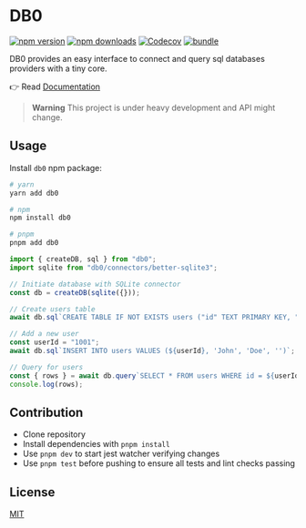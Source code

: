 # DB0

[![npm version][npm-version-src]][npm-version-href]
[![npm downloads][npm-downloads-src]][npm-downloads-href]
[![Codecov][codecov-src]][codecov-href]
[![bundle][bundle-src]][bundle-href]

<!-- [![License][license-src]][license-href] -->
<!--[![Github Actions][github-actions-src]][github-actions-href]-->

DB0 provides an easy interface to connect and query sql databases providers with a tiny core.

👉 Read [Documentation](https://db0.unjs.io)

> **Warning**
> This project is under heavy development and API might change.

## Usage

Install `db0` npm package:

```sh
# yarn
yarn add db0

# npm
npm install db0

# pnpm
pnpm add db0
```

```js
import { createDB, sql } from "db0";
import sqlite from "db0/connectors/better-sqlite3";

// Initiate database with SQLite connector
const db = createDB(sqlite({}));

// Create users table
await db.sql`CREATE TABLE IF NOT EXISTS users ("id" TEXT PRIMARY KEY, "firstName" TEXT, "lastName" TEXT, "email" TEXT)`;

// Add a new user
const userId = "1001";
await db.sql`INSERT INTO users VALUES (${userId}, 'John', 'Doe', '')`;

// Query for users
const { rows } = await db.query`SELECT * FROM users WHERE id = ${userId}`;
console.log(rows);
```

<!-- 👉 Check out the [the documentation](https://db0.unjs.io) for usage information. -->

## Contribution

- Clone repository
- Install dependencies with `pnpm install`
- Use `pnpm dev` to start jest watcher verifying changes
- Use `pnpm test` before pushing to ensure all tests and lint checks passing

## License

[MIT](./LICENSE)

<!-- Badges -->

[npm-version-src]: https://img.shields.io/npm/v/db0?style=flat&colorA=18181B&colorB=F0DB4F
[npm-version-href]: https://npmjs.com/package/db0
[npm-downloads-src]: https://img.shields.io/npm/dm/db0?style=flat&colorA=18181B&colorB=F0DB4F
[npm-downloads-href]: https://npmjs.com/package/db0
[github-actions-src]: https://img.shields.io/github/workflow/status/unjs/db0/ci/main?style=flat&colorA=18181B&colorB=F0DB4F
[github-actions-href]: https://github.com/unjs/db0/actions?query=workflow%3Aci
[codecov-src]: https://img.shields.io/codecov/c/gh/unjs/db0/main?style=flat&colorA=18181B&colorB=F0DB4F
[codecov-href]: https://codecov.io/gh/unjs/db0
[bundle-src]: https://img.shields.io/bundlephobia/minzip/db0?style=flat&colorA=18181B&colorB=F0DB4F
[bundle-href]: https://bundlephobia.com/result?p=db0
[license-src]: https://img.shields.io/github/license/unjs/db0.svg?style=flat&colorA=18181B&colorB=F0DB4F
[license-href]: https://github.com/unjs/db0/blob/main/LICENSE

